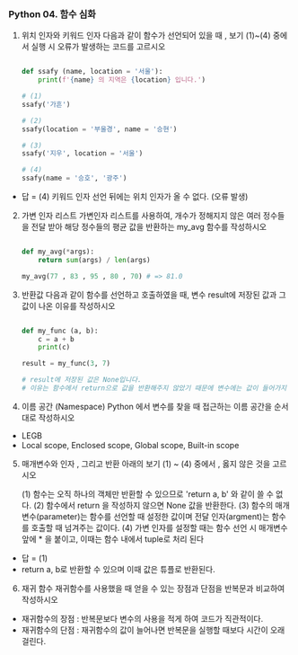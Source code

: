 ### Python 04. 함수 심화

1. 위치 인자와 키워드 인자
    다음과 같이 함수가 선언되어 있을 때 , 보기 (1)~(4) 중에서 실행 시 오류가 발생하는 코드를 고르시오

    ```python

    def ssafy (name, location = '서울'):
        print(f'{name} 의 지역은 {location} 입니다.')

    # (1)
    ssafy('가흔')

    # (2)
    ssafy(location = '부울경', name = '승현')

    # (3)
    ssafy('지우', location = '서울')

    # (4)
    ssafy(name = '승호', '광주')
    ```

- 답 = (4)
    키워드 인자 선언 뒤에는 위치 인자가 올 수 없다. (오류 발생)


2. 가변 인자 리스트
    가변인자 리스트를 사용하여, 개수가 정해지지 않은 여러 정수들을 전달 받아
    해당 정수들의 평균 값을 반환하는 my_avg 함수를 작성하시오

    ```python

    def my_avg(*args):
        return sum(args) / len(args)

    my_avg(77 , 83 , 95 , 80 , 70) # => 81.0
    ```


3. 반환값
    다음과 같이 함수를 선언하고 호출하였을 때, 변수 result에 저장된 값과 
    그 값이 나온 이유를 작성하시오

    ```python

    def my_func (a, b):
        c = a + b
        print(c)

    result = my_func(3, 7)  

    # result에 저장된 값은 None입니다.
    # 이유는 함수에서 return으로 값을 반환해주지 않았기 때문에 변수에는 값이 들어가지 않았기 때문입니다.
    ```

4. 이름 공간 (Namespace)
    Python 에서 변수를 찾을 때 접근하는 이름 공간을 순서대로 작성하시오

- LEGB
- Local scope, Enclosed scope, Global scope, Built-in scope


5. 매개변수와 인자 , 그리고 반환
    아래의 보기 (1) ~ (4) 중에서 , 옳지 않은 것을 고르시오

    (1) 함수는 오직 하나의 객체만 반환할 수 있으므로 'return a, b' 와 같이 쓸 수 없다.
    (2) 함수에서 return 을 작성하지 않으면 None 값을 반환한다.
    (3) 함수의 매개변수(parameter)는 함수를 선언할 때 설정한 값이며
        전달 인자(argment)는 함수를 호출할 때 넘겨주는 값이다.
    (4) 가변 인자를 설정할 때는 함수 선언 시 매개변수 앞에 * 을 붙이고,
        이때는 함수 내에서 tuple로 처리 된다

- 답 = (1)
- return a, b로 반환할 수 있으며 이때 값은 튜플로 반환된다.


6. 재귀 함수
재귀함수를 사용했을 때 얻을 수 있는 장점과 단점을 반복문과 비교하여 작성하시오

- 재귀함수의 장점 : 반복문보다 변수의 사용을 적게 하여 코드가 직관적이다.
- 재귀함수의 단점 : 재귀함수의 값이 늘어나면 반복문을 실행할 때보다 시간이 오래 걸린다.
